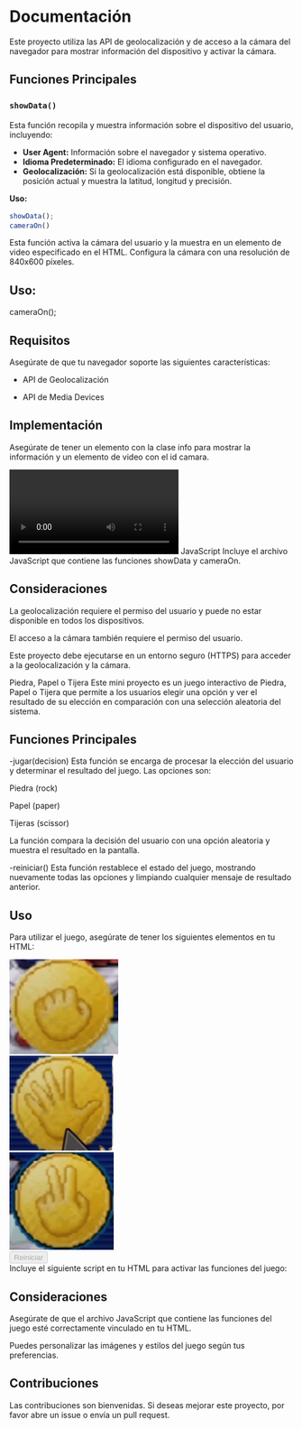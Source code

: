 # Documentación

Este proyecto utiliza las API de geolocalización y de acceso a la cámara del navegador para mostrar información del dispositivo y activar la cámara. 

## Funciones Principales

### `showData()`

Esta función recopila y muestra información sobre el dispositivo del usuario, incluyendo:

- **User Agent:** Información sobre el navegador y sistema operativo.
- **Idioma Predeterminado:** El idioma configurado en el navegador.
- **Geolocalización:** Si la geolocalización está disponible, obtiene la posición actual y muestra la latitud, longitud y precisión.

**Uso:**

```javascript
showData();
cameraOn()
```
Esta función activa la cámara del usuario y la muestra en un elemento de video especificado en el HTML. Configura la cámara con una resolución de 840x600 píxeles.

## Uso:

cameraOn();
## Requisitos
Asegúrate de que tu navegador soporte las siguientes características:

* API de Geolocalización

* API de Media Devices

## Implementación

Asegúrate de tener un elemento con la clase info para mostrar la información y un elemento de video con el id camara.


<div class="info"></div>
<video id="camara" autoplay></video>
JavaScript
Incluye el archivo JavaScript que contiene las funciones showData y cameraOn.

<script type="module">
    import { showData, cameraOn } from './tuArchivo.js';
    
    // Llama a las funciones según lo necesites
    showData();
    cameraOn();
</script>
## Consideraciones
La geolocalización requiere el permiso del usuario y puede no estar disponible en todos los dispositivos.

El acceso a la cámara también requiere el permiso del usuario.

Este proyecto debe ejecutarse en un entorno seguro (HTTPS) para acceder a la geolocalización y la cámara.

Piedra, Papel o Tijera
Este mini proyecto es un juego interactivo de Piedra, Papel o Tijera que permite a los usuarios elegir una opción y ver el resultado de su elección en comparación con una selección aleatoria del sistema.

## Funciones Principales
-jugar(decision)
Esta función se encarga de procesar la elección del usuario y determinar el resultado del juego. Las opciones son:

Piedra (rock)

Papel (paper)

Tijeras (scissor)

La función compara la decisión del usuario con una opción aleatoria y muestra el resultado en la pantalla.

-reiniciar()
Esta función restablece el estado del juego, mostrando nuevamente todas las opciones y limpiando cualquier mensaje de resultado anterior.

## Uso
Para utilizar el juego, asegúrate de tener los siguientes elementos en tu HTML:


<div class="cover" id="rock"> <img src="./assets/rock.png"> </div>
<div class="cover" id="paper"> <img src="./assets/paper.png"> </div>
<div class="cover" id="scissor"> <img src="./assets/scissor.png"> </div>
<button id="restart" disabled>Reiniciar</button>
<div id="result" class="none"></div>
Incluye el siguiente script en tu HTML para activar las funciones del juego:


<script type="module">
    import { jugar, reiniciar } from './tuArchivo.js';

    // Se inicializa el juego
    d.addEventListener("click", (e) => {
        if (e.target === $restart) {
            reiniciar();
        } else {
            // Lógica del juego
            jugar(decision);
        }
    });
</script>
## Consideraciones
Asegúrate de que el archivo JavaScript que contiene las funciones del juego esté correctamente vinculado en tu HTML.

Puedes personalizar las imágenes y estilos del juego según tus preferencias.

## Contribuciones
Las contribuciones son bienvenidas. Si deseas mejorar este proyecto, por favor abre un issue o envía un pull request.